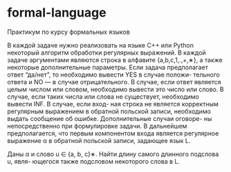 # formal-language
Практикум по курсу формальных языков



В каждой задаче нужно реализовать на языке C++ или Python некоторый алгоритм обработки регулярных выражений. В каждой задаче аргументами являются строка в алфавите {a,b,c,1,.,+,∗}, а также некоторые дополнительные параметры. Если задача предполагает ответ “да/нет”, то необходимо вывести YES в случае положи- тельного ответа и NO — в случае отрицательного. В случае, если ответ является целым числом или словом, необходимо вывести это число или слово. В случае, если таких числа или слова не существует, необходимо вывести INF. В случае, если вход- ная строка не является корректным регулярным выражением в обратной польской записи, необходимо выдать сообщение об ошибке. Дополнительные случаи оговоре- ны непосредственно при формулировке задачи.
В дальнейшем предполагается, что первым компонентом входа является регулярное выражение α в обратной польской записи, задающее язык L.

Даны α и слово u ∈ {a, b, c}∗. Найти длину самого длинного подслова u, явля-
ющегося также подсловом некоторого слова в L.
